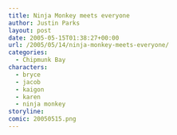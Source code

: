 ```yaml
---
title: Ninja Monkey meets everyone
author: Justin Parks
layout: post
date: 2005-05-15T01:38:27+00:00
url: /2005/05/14/ninja-monkey-meets-everyone/
categories:
  - Chipmunk Bay
characters:
  - bryce
  - jacob
  - kaigon
  - karen
  - ninja monkey
storyline:
comic: 20050515.png
---
```

